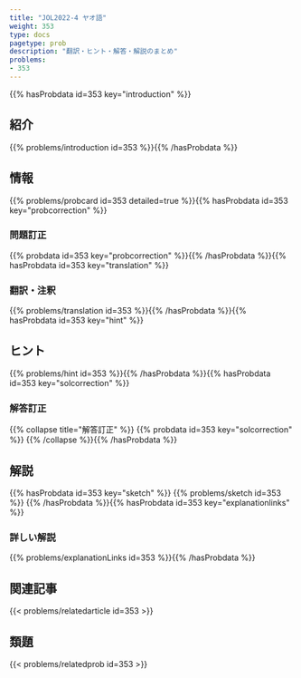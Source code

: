 ```yaml
---
title: "JOL2022-4 ヤオ語"
weight: 353
type: docs
pagetype: prob
description: "翻訳・ヒント・解答・解説のまとめ"
problems: 
- 353
---
```


{{% hasProbdata id=353 key="introduction" %}}

## 紹介

{{% problems/introduction id=353 %}}{{% /hasProbdata %}}

## 情報

{{% problems/probcard id=353 detailed=true %}}{{% hasProbdata id=353 key="probcorrection" %}}

### 問題訂正

{{% probdata id=353 key="probcorrection" %}}{{% /hasProbdata %}}{{% hasProbdata id=353 key="translation" %}}

### 翻訳・注釈

{{% problems/translation id=353 %}}{{% /hasProbdata %}}{{% hasProbdata id=353 key="hint" %}}

## ヒント

{{% problems/hint id=353 %}}{{% /hasProbdata %}}{{% hasProbdata id=353 key="solcorrection" %}}

### 解答訂正

{{% collapse title="解答訂正" %}}
{{% probdata id=353 key="solcorrection" %}}
{{% /collapse %}}{{% /hasProbdata %}}

## 解説

{{% hasProbdata id=353 key="sketch" %}}
{{% problems/sketch id=353 %}}
{{% /hasProbdata %}}{{% hasProbdata id=353 key="explanationlinks" %}}

### 詳しい解説

{{% problems/explanationLinks id=353 %}}{{% /hasProbdata %}}

## 関連記事

{{< problems/relatedarticle id=353 >}}

## 類題

{{< problems/relatedprob id=353 >}}
